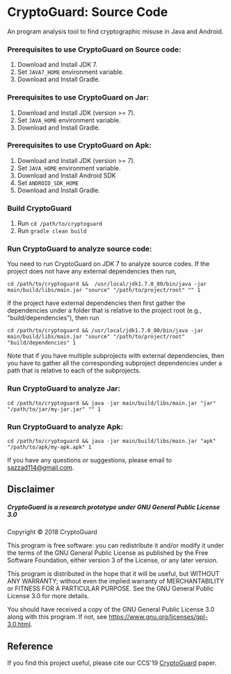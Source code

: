 # CryptoGuard: Source Code

An program analysis tool to find cryptographic misuse in Java and Android.

### Prerequisites to use CryptoGuard on Source code:

1. Download and Install JDK 7.
2. Set `JAVA7_HOME` environment variable.
3. Download and Install Gradle.

### Prerequisites to use CryptoGuard on Jar:

1. Download and Install JDK (version >= 7).
2. Set `JAVA_HOME` environment variable.
3. Download and Install Gradle.

### Prerequisites to use CryptoGuard on Apk:

1. Download and Install JDK (version >= 7).
2. Set `JAVA_HOME` environment variable.
3. Download and Install Android SDK
4. Set `ANDROID_SDK_HOME`
5. Download and Install Gradle.

### Build CryptoGuard
1. Run `cd /path/to/cryptoguard`
2. Run `gradle clean build`

### Run CryptoGuard to analyze source code:

You need to run CryptoGuard on JDK 7 to analyze source codes. If the project does not have any external dependencies then run,
     
`cd /path/to/cryptoguard &&  /usr/local/jdk1.7.0_80/bin/java -jar main/build/libs/main.jar "source" "/path/to/project/root" "" 1`

If the project have external dependencies then first gather the dependencies under a folder that is relative to the project root (e.g., “build/dependencies”), then run

`cd /path/to/cryptoguard && /usr/local/jdk1.7.0_80/bin/java -jar main/build/libs/main.jar "source" "/path/to/project/root" "build/dependencies" 1`

Note that if you have multiple subprojects with external dependencies, then you have to gather all the corresponding subproject dependencies under a path that is relative to each of the subprojects.

### Run CryptoGuard to analyze Jar:

`cd /path/to/cryptoguard && java -jar main/build/libs/main.jar "jar" "/path/to/jar/my-jar.jar" "" 1`

### Run CryptoGuard to analyze Apk:

`cd /path/to/cryptoguard && java -jar main/build/libs/main.jar "apk" "/path/to/apk/my-apk.apk" 1`

If you have any questions or suggestions, please email to sazzad114@gmail.com.

## Disclaimer

##### CryptoGuard is a research prototype under GNU General Public License 3.0

 Copyright © 2018 CryptoGuard

 This program is free software: you can redistribute it and/or modify it under the terms of the GNU General Public License as published by the Free Software Foundation, either version 3 of the License, or any later version.
 
 This program is distributed in the hope that it will be useful, but WITHOUT ANY WARRANTY; without even the implied warranty of MERCHANTABILITY or FITNESS FOR A PARTICULAR PURPOSE.  See the GNU General Public License 3.0 for more details.
 
 You should have received a copy of the GNU General Public License 3.0 along with this program.  If not, see <https://www.gnu.org/licenses/gpl-3.0.html>.

## Reference

If you find this project useful, please cite our CCS'19 [CryptoGuard](https://dl.acm.org/citation.cfm?doid=3319535.3345659) paper.
